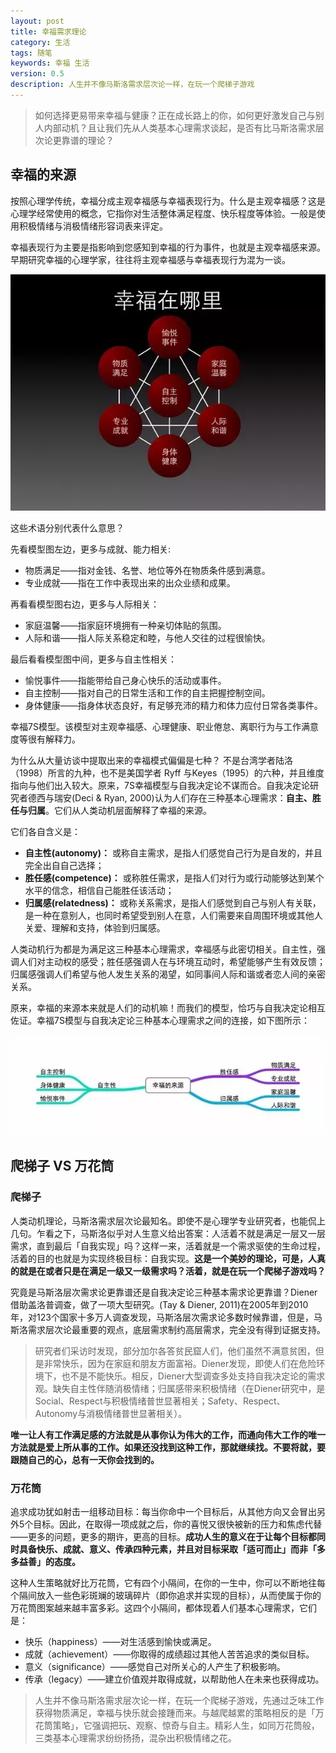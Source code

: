 ```yaml
---
layout: post
title: 幸福需求理论
category: 生活
tags: 随笔
keywords: 幸福 生活
version: 0.5
description: 人生并不像马斯洛需求层次论一样，在玩一个爬梯子游戏
---
```


> 如何选择更易带来幸福与健康？正在成长路上的你，如何更好激发自己与别人内部动机？且让我们先从人类基本心理需求谈起，是否有比马斯洛需求层次论更靠谱的理论？

## 幸福的来源


按照心理学传统，幸福分成主观幸福感与幸福表现行为。什么是主观幸福感？这是心理学经常使用的概念，它指你对生活整体满足程度、快乐程度等体验。一般是使用积极情绪与消极情绪形容词表来评定。

幸福表现行为主要是指影响到您感知到幸福的行为事件，也就是主观幸福感来源。早期研究幸福的心理学家，往往将主观幸福感与幸福表现行为混为一谈。

![1][image-1]

这些术语分别代表什么意思？

先看模型图左边，更多与成就、能力相关:

* 物质满足——指对金钱、名誉、地位等外在物质条件感到满意。
* 专业成就——指在工作中表现出来的出众业绩和成果。

再看看模型图右边，更多与人际相关：

* 家庭温馨——指家庭环境拥有一种亲切体贴的氛围。
* 人际和谐——指人际关系稳定和睦，与他人交往的过程很愉快。

最后看看模型图中间，更多与自主性相关：

* 愉悦事件——指能带给自己身心快乐的活动或事件。
* 自主控制——指对自己的日常生活和工作的自主把握控制空间。
* 身体健康——指身体状态良好，有足够充沛的精力和体力应付日常各类事件。

幸福7S模型。该模型对主观幸福感、心理健康、职业倦怠、离职行为与工作满意度等很有解释力。



为什么从大量访谈中提取出来的幸福模式偏偏是七种？  不是台湾学者陆洛（1998）所言的九种，也不是美国学者 Ryff 与Keyes（1995）的六种，并且维度指向与他们出入较大。原来，7S幸福模型与自我决定论不谋而合。自我决定论研究者德西与瑞安(Deci & Ryan, 2000)认为人们存在三种基本心理需求：**自主、胜任与归属**。它们从人类动机层面解释了幸福的来源。


它们各自含义是：

* **自主性(autonomy)：** 或称自主需求，是指人们感觉自己行为是自发的，并且完全出自自己选择；
* **胜任感(competence)：** 或称胜任需求，是指人们对行为或行动能够达到某个水平的信念，相信自己能胜任该活动；
* **归属感(relatedness)：** 或称关系需求，是指人们感觉到自己与别人有关联，是一种在意别人，也同时希望受到别人在意，人们需要来自周围环境或其他人关爱、理解和支持，体验到归属感。

人类动机行为都是为满足这三种基本心理需求，幸福感与此密切相关。自主性，强调人们对主动权的感受；胜任感强调人在与环境互动时，希望能够产生有效反馈；归属感强调人们希望与他人发生关系的渴望，如同事间人际和谐或者恋人间的亲密关系。

原来，幸福的来源本来就是人们的动机嘛！而我们的模型，恰巧与自我决定论相互佐证。幸福7S模型与自我决定论三种基本心理需求之间的连接，如下图所示：

![2][image-2]

## 爬梯子 VS 万花筒

### 爬梯子

人类动机理论，马斯洛需求层次论最知名。即使不是心理学专业研究者，也能侃上几句。乍看之下，马斯洛似乎对人生意义给出答案：人活着不就是满足一层又一层需求，直到最后「自我实现」吗？这样一来，活着就是一个需求驱使的生命过程，活着的目的也就是为实现终极目标：自我实现。**这是一个美妙的理论，可是，人真的就是在或者只是在满足一级又一级需求吗？活着，就是在玩一个爬梯子游戏吗？**

究竟是马斯洛层次需求论更靠谱还是自我决定论三种基本需求论更靠谱？Diener借助盖洛普调查，做了一项大型研究。(Tay & Diener, 2011)在2005年到2010年，对123个国家十多万人调查发现，马斯洛层次需求论多数时候靠谱，但是，马斯洛需求层次论最重要的观点，底层需求制约高层需求，完全没有得到证据支持。

> 研究者们采访时发现，部分加尔各答贫民窟人们，他们虽然不满意贫困，但是非常快乐，因为在家庭和朋友方面富裕。Diener发现，即使人们在危险环境下，也不是不能快乐。相反，Diener大型调查多处支持自我决定论的需求观。缺失自主性伴随消极情绪；归属感带来积极情绪（在Diener研究中，是Social、Respect与积极情绪普世显著相关；Safety、Respect、Autonomy与消极情绪普世显著相关）。

**唯一让人有工作满足感的方法就是从事你认为伟大的工作，而通向伟大工作的唯一方法就是爱上所从事的工作。如果还没找到这种工作，那就继续找。不要将就，要跟随自己的心，总有一天你会找到的。**

### 万花筒

追求成功犹如射击一组移动目标：每当你命中一个目标后，从其他方向又会冒出另外5个目标。因此，在取得一项成就之后，你的喜悦又很快被新的压力和焦虑代替——更多的问题，更多的期许，更高的目标。**成功人生的意义在于让每个目标都同时具备快乐、成就、意义、传承四种元素，并且对目标采取「适可而止」而非「多多益善」的态度。**

这种人生策略就好比万花筒，它有四个小隔间，在你的一生中，你可以不断地往每个隔间放入一些色彩斑斓的玻璃碎片（即你追求并实现的目标），从而使属于你的万花筒图案越来越丰富多彩。这四个小隔间，都体现着人们基本心理需求，它们是：

* 快乐（happiness）——对生活感到愉快或满足。
* 成就（achievement）——你取得的成绩超过其他人苦苦追求的类似目标。
* 意义（significance）——感觉自己对所关心的人产生了积极影响。
* 传承（legacy）——建立价值观并取得成就，以帮助他人在未来也获得成功。

> 人生并不像马斯洛需求层次论一样，在玩一个爬梯子游戏，先通过乏味工作获得物质满足，幸福与快乐就会接踵而来。与越爬越累的策略相反的是「万花筒策略」，它强调把玩、观察、惊奇与自主。精彩人生，如同万花筒般，三类基本心理需求纷纷扬扬，混杂出积极情绪之花。

[image-1]:	/public/img/xinfu1.png
[image-2]:	/public/img/xinfu2.png
